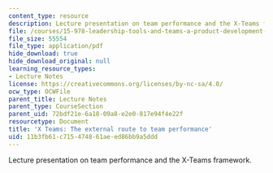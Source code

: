 ```yaml
---
content_type: resource
description: Lecture presentation on team performance and the X-Teams framework.
file: /courses/15-978-leadership-tools-and-teams-a-product-development-lab-spring-2007/11b3fb61c715474861aeed86bb9a5ddd_lec1.pdf
file_size: 55554
file_type: application/pdf
hide_download: true
hide_download_original: null
learning_resource_types:
- Lecture Notes
license: https://creativecommons.org/licenses/by-nc-sa/4.0/
ocw_type: OCWFile
parent_title: Lecture Notes
parent_type: CourseSection
parent_uid: 72bdf21e-6a18-09a8-e2e0-817e94f4e22f
resourcetype: Document
title: 'X Teams: The external route to team performance'
uid: 11b3fb61-c715-4748-61ae-ed86bb9a5ddd
---
```

Lecture presentation on team performance and the X-Teams framework.